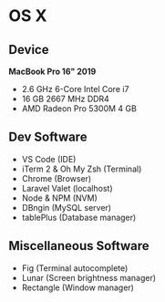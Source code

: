# OS X

## Device
**MacBook Pro 16" 2019**

- 2.6 GHz 6-Core Intel Core i7
- 16 GB 2667 MHz DDR4
- AMD Radeon Pro 5300M 4 GB

## Dev Software
- VS Code (IDE)
- iTerm 2 & Oh My Zsh (Terminal)
- Chrome (Browser)
- Laravel Valet (localhost)
- Node & NPM (NVM)
- DBngin (MySQL server)
- tablePlus (Database manager)

## Miscellaneous Software
- Fig (Terminal autocomplete)
- Lunar (Screen brightness manager)
- Rectangle (Window manager)
